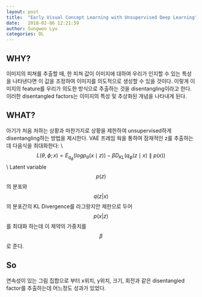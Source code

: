 ```yaml
---
layout: post
title:  "Early Visual Concept Learning with Unsupervised Deep Learning"
date:   2018-02-06 12:21:59
author: Sungwon Lyu
categories: DL
---
```

## WHY? 
이미지의 피쳐를 추출할 때, 한 피쳐 값이 이미지에 대하여 우리가 인지할 수 있는 특성을 나타낸다면 이 값을 조정하여 이미지를 의도적으로 생성할 수 있을 것이다. 이렇게 이미지의 feature를 우리가 의도한 방식으로 추출하는 것을 disentangling이라고 한다. 이러한 disentangled factors는 이미지의 특성 및 추상화된 개념을 나타내게 된다. 

## WHAT?
아기가 처음 처하는 상황과 마찬가지로 상황을 제한하여 unsupervised하게 disentangling하는 방법을 제시한다. VAE 프레임 웍을 통하여 잠재적인 z를 추출하는데 다음식을 최대화한다: \\
$$L(\theta, \phi ; x) = E_{q_{\phi}}(log p_{\theta}(x \mid z)) - \beta D_{KL}(q_{\phi}(z\mid x)\parallel p(x))$$\\
Latent variable $$p(z)$$의 분포와 $$q(z|x)$$의 분포간의 KL Divergence를 라그랑지안 제한으로 두어 $$p(x|z)$$를 최대화 하는데 이 제약의 가중치를 $$\beta$$로 준다. 

## So
연속성이 있는 그림 집합으로 부터 x위치, y위치, 크기, 회전과 같은 disentangled factor를 추출하는데 어느정도 성과가 있었다. 